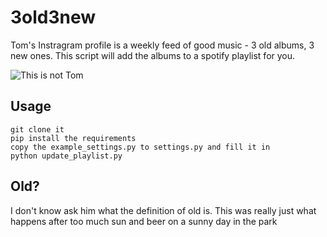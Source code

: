 # 3old3new

Tom's Instragram profile is a weekly feed of good music - 3 old albums, 3 new ones. This script will add the albums to a spotify playlist for you.

![This is not Tom](https://igcdn-photos-a-a.akamaihd.net/hphotos-ak-xfp1/t51.2885-19/10914141_331183007092200_258329467_a.jpg)

## Usage
```
git clone it
pip install the requirements
copy the example_settings.py to settings.py and fill it in
python update_playlist.py
```


## Old? 

I don't know ask him what the definition of old is. This was really just what happens after too much sun and beer on a sunny day in the park